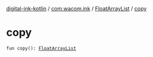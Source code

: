 [digital-ink-kotlin](../../index.md) / [com.wacom.ink](../index.md) / [FloatArrayList](index.md) / [copy](./copy.md)

# copy

`fun copy(): `[`FloatArrayList`](index.md)